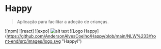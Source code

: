 # Happy

> Aplicação para facilitar a adoção de crianças.

![npm]
![react]
![expo]
![alt text](https://github.com/urielcaire/learnmd/blob/master/imgs/solaire.gif "Praise the sun!")
![Logo Happy] (https://github.com/AndersonAlvesCoelho/Happy/blob/main/NLW%233/front-end/src/images/logo.svg "Happy!")